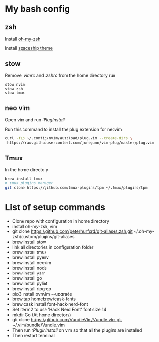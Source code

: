 # My bash config
## zsh
Install [oh-my-zsh](https://ohmyz.sh/)

Install [spaceship theme](https://github.com/denysdovhan/spaceship-prompt)

## stow
Remove *.vimrc* and *.zshrc* from the home directory
run
```
stow nvim
stow zsh
stow tmux
```

## neo vim
Open vim and run *:PlugInstall*

Run this command to install the plug extension for neovim
```bash
curl -fLo ~/.config/nvim/autoload/plug.vim --create-dirs \
 https://raw.githubusercontent.com/junegunn/vim-plug/master/plug.vim
```

## Tmux
In the home directory
```bash
brew install tmux
# tmux plugins manager
git clone https://github.com/tmux-plugins/tpm ~/.tmux/plugins/tpm
```

# List of setup commands
* Clone repo with configuration in home directory
* install oh-my-zsh, vim
* git clone https://github.com/peterhurford/git-aliases.zsh.git ~/.oh-my-zsh/custom/plugins/git-aliases
* brew install stow
* link all directories in configuration folder
* brew install tmux
* brew install pyenv
* brew install neovim
* brew install node
* brew install yarn
* brew install go
* brew install pylint
* brew install ripgrep
* pip3 install pynvim --upgrade
* brew tap homebrew/cask-fonts
* brew cask install font-hack-nerd-font
* Set iterm2 to use 'Hack Nerd Font' font size 14
* mkdir Go (At home directory)
* git clone https://github.com/VundleVim/Vundle.vim.git ~/.vim/bundle/Vundle.vim
* Then run *:PluginInstall* on vim so that all the plugins are installed
* Then restart terminal
